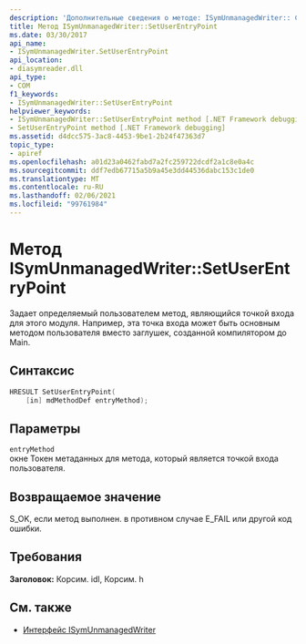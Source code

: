 ```yaml
---
description: 'Дополнительные сведения о методе: ISymUnmanagedWriter:: Сетусерентрипоинт'
title: Метод ISymUnmanagedWriter::SetUserEntryPoint
ms.date: 03/30/2017
api_name:
- ISymUnmanagedWriter.SetUserEntryPoint
api_location:
- diasymreader.dll
api_type:
- COM
f1_keywords:
- ISymUnmanagedWriter::SetUserEntryPoint
helpviewer_keywords:
- ISymUnmanagedWriter::SetUserEntryPoint method [.NET Framework debugging]
- SetUserEntryPoint method [.NET Framework debugging]
ms.assetid: d4dcc575-3ac8-4453-9be1-2b24f47363d7
topic_type:
- apiref
ms.openlocfilehash: a01d23a0462fabd7a2fc259722dcdf2a1c8e0a4c
ms.sourcegitcommit: ddf7edb67715a5b9a45e3dd44536dabc153c1de0
ms.translationtype: MT
ms.contentlocale: ru-RU
ms.lasthandoff: 02/06/2021
ms.locfileid: "99761984"
---
```

# <a name="isymunmanagedwritersetuserentrypoint-method"></a>Метод ISymUnmanagedWriter::SetUserEntryPoint

Задает определяемый пользователем метод, являющийся точкой входа для этого модуля. Например, эта точка входа может быть основным методом пользователя вместо заглушек, созданной компилятором до Main.  
  
## <a name="syntax"></a>Синтаксис  
  
```cpp  
HRESULT SetUserEntryPoint(  
    [in] mdMethodDef entryMethod);  
```  
  
## <a name="parameters"></a>Параметры  

 `entryMethod`  
 окне Токен метаданных для метода, который является точкой входа пользователя.  
  
## <a name="return-value"></a>Возвращаемое значение  

 S_OK, если метод выполнен. в противном случае E_FAIL или другой код ошибки.  
  
## <a name="requirements"></a>Требования  

 **Заголовок:** Корсим. idl, Корсим. h  
  
## <a name="see-also"></a>См. также

- [Интерфейс ISymUnmanagedWriter](isymunmanagedwriter-interface.md)
